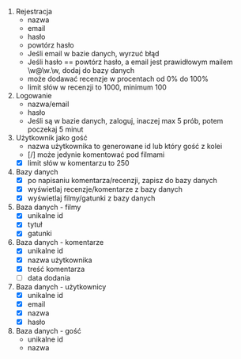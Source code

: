 1. Rejestracja
    - nazwa
    - email
    - hasło
    - powtórz hasło
    - Jeśli email w bazie danych, wyrzuć błąd
    - Jeśli hasło == powtórz hasło, a email jest prawidłowym mailem \w@\w.\w, dodaj do bazy danych
    - może dodawać recenzje w procentach od 0% do 100%
    - limit słów w recenzji to 1000, minimum 100
2. Logowanie
    - nazwa/email
    - hasło
    - Jeśli są w bazie danych, zaloguj, inaczej max 5 prób, potem poczekaj 5 minut
3. Użytkownik jako gość
    - nazwa użytkownika to generowane id lub który gość z kolei
    - [/] może jedynie komentować pod filmami
    - [x] limit słów w komentarzu to 250
4. Bazy danych
    - [x] po napisaniu komentarza/recenzji, zapisz do bazy danych
    - [x] wyświetlaj recenzje/komentarze z bazy danych
    - [x] wyświetlaj filmy/gatunki z bazy danych
5. Baza danych - filmy
    - [x] unikalne id
    - [x] tytuł
    - [x] gatunki
    <!-- - ile trwa w minutach -->
6. Baza danych - komentarze
    - [x] unikalne id
    - [x] nazwa użytkownika
    - [x] treść komentarza
    - [ ] data dodania
7. Baza danych - użytkownicy
    - [x] unikalne id
    - [x] email
    - [x] nazwa
    - [x] hasło
8. Baza danych - gość
    - unikalne id
    - nazwa
